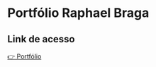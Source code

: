 # Portfólio Raphael Braga

## Link de acesso
[👉 Portfólio](https://raphael-braga-main-porfolio.vercel.app/)

